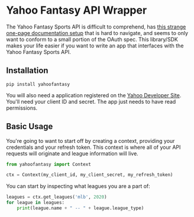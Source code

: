 # Yahoo Fantasy API Wrapper

The Yahoo Fantasy Sports API is difficult to comprehend, has [this strange one-page documentation setup](https://developer.yahoo.com/fantasysports/guide/) that is hard to navigate, and seems to only want to conform to a small portion of the OAuth spec. This library/SDK makes your life easier if you want to write an app that interfaces with the Yahoo Fantasy Sports API.

## Installation

```
pip install yahoofantasy
```

You will also need a application registered on the [Yahoo Developer Site](https://developer.yahoo.com/apps/). You'll need your client ID and secret. The app just needs to have read permissions.

## Basic Usage

You're going to want to start off by creating a context, providing your credentials and your refresh token. This context is where all of your API requests will originate and league information will live.

```python
from yahoofantasy import Context

ctx = Context(my_client_id, my_client_secret, my_refresh_token)
```

You can start by inspecting what leagues you are a part of:
```python
leagues = ctx.get_leagues('mlb', 2020)
for league in leagues:
    print(league.name + " -- " + league.league_type)
```
